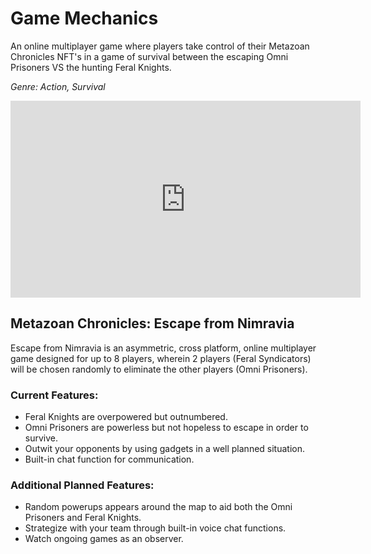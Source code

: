# Game Mechanics

An online multiplayer game where players take control of their Metazoan Chronicles NFT's in a game of survival between the escaping Omni Prisoners VS the hunting Feral Knights.

_Genre: Action, Survival_

<iframe width="560" height="315" src="https://www.youtube.com/embed/FA8zatBjRes" title="YouTube video player" frameborder="0" allow="accelerometer; autoplay; clipboard-write; encrypted-media; gyroscope; picture-in-picture" allowfullscreen></iframe>

## Metazoan Chronicles: Escape from Nimravia

Escape from Nimravia is an asymmetric, cross platform, online multiplayer game designed for up to 8 players, wherein 2 players (Feral Syndicators) will be chosen randomly to eliminate the other players (Omni Prisoners).

### Current Features:

- Feral Knights are overpowered but outnumbered.
- Omni Prisoners are powerless but not hopeless to escape in order to survive.
- Outwit your opponents by using gadgets in a well planned situation.
- Built-in chat function for communication.

### Additional Planned Features:

- Random powerups appears around the map to aid both the Omni Prisoners and Feral Knights.
- Strategize with your team through built-in voice chat functions.
- Watch ongoing games as an observer.
